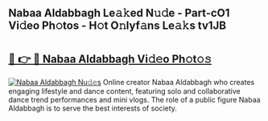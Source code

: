 ## Nabaa Aldabbagh Le𝚊𝚔ed N𝚞𝚍e - Part-cO1 Vi𝚍eo Ph𝚘tos - H𝚘t O𝚗lyf𝚊ns Le𝚊𝚔s tv1JB

# <h2><a href="http://hf7lr4g.feru.top/?c=Nabaa+Aldabbagh">🔗 👉 🔴 Nabaa Aldabbagh Vi𝚍𝚎o Ph𝚘t𝚘𝚜</a></h2>

[![Nabaa Aldabbagh Nu𝚍𝚎s](https://i.imgur.com/0TWrTi3.gif)](http://hf7lr4g.feru.top/?c=Nabaa+Aldabbagh)
Online creator Nabaa Aldabbagh who creates engaging lifestyle and dance content, featuring solo and collaborative dance trend performances and mini vlogs. The role of a public figure Nabaa Aldabbagh is to serve the best interests of society. 
